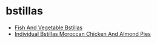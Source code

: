 # bstillas

 * [Fish And Vegetable Bstillas](../index/f/fish-and-vegetable-bstillas-242143.json)
 * [Individual Bstillas Moroccan Chicken And Almond Pies](../index/i/individual-bstillas-moroccan-chicken-and-almond-pies-12483.json)
